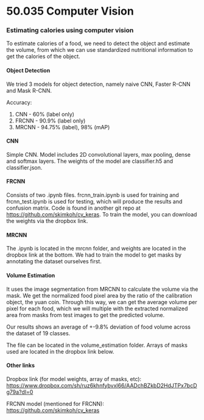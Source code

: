 # 50.035 Computer Vision
### Estimating calories using computer vision

To estimate calories of a food, we need to detect the object and estimate the volume, from which we can use standardized nutritional information to get the calories of the object. 

#### Object Detection

We tried 3 models for object detection, namely naive CNN, Faster R-CNN and Mask R-CNN. 

Accuracy: 

1. CNN - 60%      (label only)
2. FRCNN - 90.9%  (label only) 
3. MRCNN - 94.75% (label),  98% (mAP) 

#### CNN 
Simple CNN. Model includes 2D convolutional layers, max pooling, dense and softmax layers. The weights of the model are classifier.h5 and classifier.json.
  
#### FRCNN 
Consists of two .ipynb files. frcnn_train.ipynb is used for training and frcnn_test.ipynb is used for testing, which will produce the results and confusion matrix. Code is found in another git repo at https://github.com/skimkoh/cv_keras. To train the model, you can download the weights via the dropbox link. 

#### MRCNN
The .ipynb is located in the mrcnn folder, and weights are located in the dropbox link at the bottom. We had to train the model to get masks by annotating the dataset ourselves first. 
  
#### Volume Estimation

It uses the image segmentation from MRCNN to calculate the volume via the mask. We get the normalized food pixel area by the ratio of the calibration object, the yuan coin. Through this way, we can get the average volume per pixel for each food, which we will multiple with the extracted normalized area from masks from test images to get the predicted volume. 

Our results shows an average of +-9.8% deviation of food volume across the dataset of 19 classes. 

The file can be located in the volume_estimation folder. Arrays of masks used are located in the dropbox link below. 

#### Other links

Dropbox link (for model weights, array of masks, etc): https://www.dropbox.com/sh/ruz6khnfybvxl66/AADchBZkbD2HdJTPx7bcDg79a?dl=0


FRCNN model (mentioned for FRCNN): https://github.com/skimkoh/cv_keras
